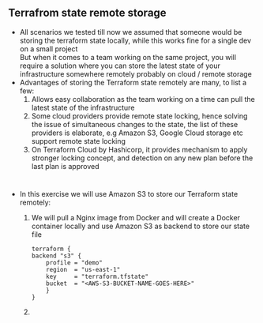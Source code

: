 ## Terrafrom state remote storage
- All scenarios we tested till now we assumed that someone would be storing the terraform state locally, while this works fine for a single dev on a small project<br>
But when it comes to a team working on the same project, you will require a solution where you can store the latest state of your infrastructure somewhere remotely probably on cloud / remote storage
- Advantages of storing the Terraform state remotely are many, to list a few:
    1. Allows easy collaboration as the team working on a time can pull the latest state of the infrastructure
    2. Some cloud providers provide remote state locking, hence solving the issue of simultaneous changes to the state, the list of these providers is elaborate, e.g Amazon S3, Google Cloud storage etc support remote state locking
    3. On Terraform Cloud by Hashicorp, it provides mechanism to apply stronger locking concept, and detection on any new plan before the last plan is approved

#

- In this exercise we will use Amazon S3 to store our Terraform state remotely:

    1. We will pull a Nginx image from Docker and will create a Docker container locally and use Amazon S3 as backend to store our state file<br>


        ```
        terraform {
        backend "s3" {
            profile = "demo"
            region  = "us-east-1"
            key     = "terraform.tfstate"
            bucket  = "<AWS-S3-BUCKET-NAME-GOES-HERE>"
            }      
        }
        ```
    2. 